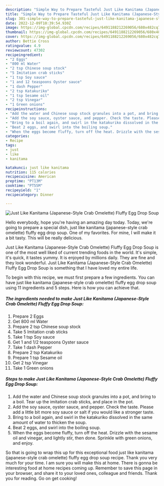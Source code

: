 ```yaml
---
description: "Simple Way to Prepare Tasteful Just Like Kanitama (Japanese-Style Crab Omelette) Fluffy Egg Drop Soup"
title: "Simple Way to Prepare Tasteful Just Like Kanitama (Japanese-Style Crab Omelette) Fluffy Egg Drop Soup"
slug: 301-simple-way-to-prepare-tasteful-just-like-kanitama-japanese-style-crab-omelette-fluffy-egg-drop-soup
date: 2022-12-09T10:39:54.930Z
image: https://img-global.cpcdn.com/recipes/6491188212269056/680x482cq70/just-like-kanitama-japanese-style-crab-omelette-fluffy-egg-drop-soup-recipe-main-photo.jpg
thumbnail: https://img-global.cpcdn.com/recipes/6491188212269056/680x482cq70/just-like-kanitama-japanese-style-crab-omelette-fluffy-egg-drop-soup-recipe-main-photo.jpg
cover: https://img-global.cpcdn.com/recipes/6491188212269056/680x482cq70/just-like-kanitama-japanese-style-crab-omelette-fluffy-egg-drop-soup-recipe-main-photo.jpg
author: Bettie Cross
ratingvalue: 4.9
reviewcount: 47302
recipeingredient:
- "2 Eggs"
- "800 ml Water"
- "2 tsp Chinese soup stock"
- "5 Imitation crab sticks"
- "1 tsp Soy sauce"
- "1 and 12 teaspoons Oyster sauce"
- "1 dash Pepper"
- "2 tsp Katakuriko"
- "1 tsp Sesame oil"
- "2 tsp Vinegar"
- "1 Green onions"
recipeinstructions:
- "Add the water and Chinese soup stock granules into a pot, and bring to a boil. Tear up the imitation crab sticks, and place in the pot."
- "Add the soy sauce, oyster sauce, and pepper. Check the taste. Please add a little bit more soy sauce or salt if you would like a stronger taste."
- "Bring to a boil again, and swirl in the katakuriko dissolved in the same amount of water to thicken the soup."
- "Beat 2 eggs, and swirl into the boiling soup."
- "When the eggs become fluffy, turn off the heat. Drizzle with the sesame oil and vinegar, and lightly stir, then done. Sprinkle with green onions, and enjoy."
categories:
- Recipe
tags:
- just
- like
- kanitama

katakunci: just like kanitama 
nutrition: 115 calories
recipecuisine: American
preptime: "PT13M"
cooktime: "PT55M"
recipeyield: "1"
recipecategory: Dinner

---
```



![Just Like Kanitama (Japanese-Style Crab Omelette) Fluffy Egg Drop Soup](https://img-global.cpcdn.com/recipes/6491188212269056/680x482cq70/just-like-kanitama-japanese-style-crab-omelette-fluffy-egg-drop-soup-recipe-main-photo.jpg)

Hello everybody, hope you're having an amazing day today. Today, we're going to prepare a special dish, just like kanitama (japanese-style crab omelette) fluffy egg drop soup. One of my favorites. For mine, I will make it a bit tasty. This will be really delicious.

Just Like Kanitama (Japanese-Style Crab Omelette) Fluffy Egg Drop Soup is one of the most well liked of current trending foods in the world. It's simple, it's quick, it tastes yummy. It is enjoyed by millions daily. They are fine and they look wonderful. Just Like Kanitama (Japanese-Style Crab Omelette) Fluffy Egg Drop Soup is something that I have loved my entire life.




To begin with this recipe, we must first prepare a few ingredients. You can have just like kanitama (japanese-style crab omelette) fluffy egg drop soup using 11 ingredients and 5 steps. Here is how you can achieve that.

<!--inarticleads1-->

##### The ingredients needed to make Just Like Kanitama (Japanese-Style Crab Omelette) Fluffy Egg Drop Soup:

1. Prepare 2 Eggs
1. Get 800 ml Water
1. Prepare 2 tsp Chinese soup stock
1. Take 5 Imitation crab sticks
1. Take 1 tsp Soy sauce
1. Get 1 and 1/2 teaspoons Oyster sauce
1. Take 1 dash Pepper
1. Prepare 2 tsp Katakuriko
1. Prepare 1 tsp Sesame oil
1. Get 2 tsp Vinegar
1. Take 1 Green onions




<!--inarticleads2-->

##### Steps to make Just Like Kanitama (Japanese-Style Crab Omelette) Fluffy Egg Drop Soup:

1. Add the water and Chinese soup stock granules into a pot, and bring to a boil. Tear up the imitation crab sticks, and place in the pot.
1. Add the soy sauce, oyster sauce, and pepper. Check the taste. Please add a little bit more soy sauce or salt if you would like a stronger taste.
1. Bring to a boil again, and swirl in the katakuriko dissolved in the same amount of water to thicken the soup.
1. Beat 2 eggs, and swirl into the boiling soup.
1. When the eggs become fluffy, turn off the heat. Drizzle with the sesame oil and vinegar, and lightly stir, then done. Sprinkle with green onions, and enjoy.




So that is going to wrap this up for this exceptional food just like kanitama (japanese-style crab omelette) fluffy egg drop soup recipe. Thank you very much for your time. I am sure you will make this at home. There is gonna be interesting food at home recipes coming up. Remember to save this page in your browser, and share it to your loved ones, colleague and friends. Thank you for reading. Go on get cooking!
